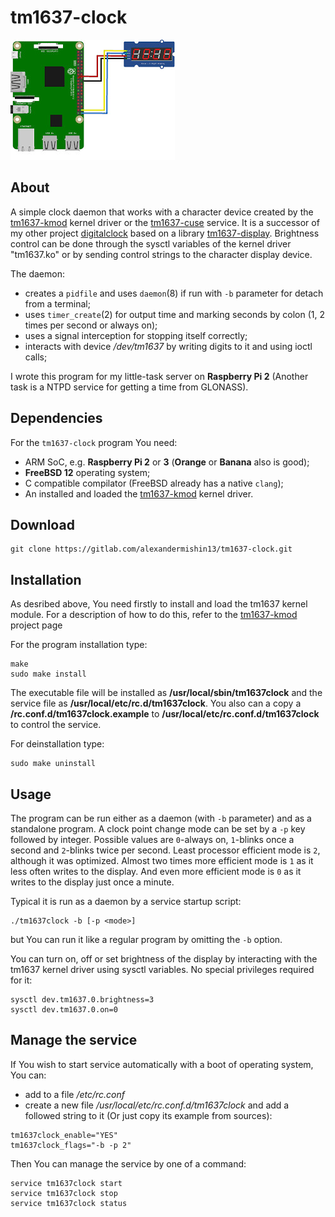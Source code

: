 # tm1637-clock

![Raspberry PI 2 & TM1637](/raspberry-pi_tm1637.jpg?raw=true "Raspberry PI 2 & TM1637")

## About

A simple clock daemon that works with a character device created by the
[tm1637-kmod](https://gitlab.com/alexandermishin13/tm1637-kmod) kernel driver
or the [tm1637-cuse](https://gitlab.com/alexandermishin13/tm1637-cuse) service.
It is a successor of my other project
[digitalclock](https://gitlab.com/alexandermishin13/digitalclock) based on a 
library [tm1637-display](https://gitlab.com/alexandermishin13/tm1637-display).
Brightness control can be done through the sysctl variables of the kernel
driver "tm1637.ko" or by sending control strings to the character display
device.

The daemon:
* creates a `pidfile` and uses `daemon`(8) if run with `-b` parameter for
detach from a terminal;
* uses `timer_create`(2) for output time and marking seconds by colon
(1, 2 times per second or always on);
* uses a signal interception for stopping itself correctly;
* interacts with device */dev/tm1637* by writing digits to it and using ioctl
calls;

I wrote this program for my little-task server on **Raspberry Pi 2** (Another
task is a NTPD service for getting a time from GLONASS).

## Dependencies

For the `tm1637-clock` program You need:
* ARM SoC, e.g. **Raspberry Pi 2** or **3** (**Orange** or **Banana** also is
good);
* **FreeBSD 12** operating system;
* C compatible compilator (FreeBSD already has a native `clang`);
* An installed and loaded the [tm1637-kmod](https://gitlab.com/alexandermishin13/tm1637-kmod)
kernel driver.

## Download

```
git clone https://gitlab.com/alexandermishin13/tm1637-clock.git
```

## Installation
As desribed above, You need firstly to install and load the tm1637 kernel
module. For a description of how to do this, refer to the 
[tm1637-kmod](https://gitlab.com/alexandermishin13/tm1637-kmod) project page

For the program installation type:
```
make
sudo make install
```
The executable file will be installed as **/usr/local/sbin/tm1637clock** and
the service file as **/usr/local/etc/rc.d/tm1637clock**. You also can a copy
a **/rc.conf.d/tm1637clock.example** to **/usr/local/etc/rc.conf.d/tm1637clock**
to control the service.

For deinstallation type:
```
sudo make uninstall
```

## Usage

The program can be run either as a daemon (with `-b` parameter) and as a 
standalone program.
A clock point change mode can be set by a `-p` key followed by integer. Possible
values are `0`-always on, `1`-blinks once a second and `2`-blinks twice per
second. Least processor efficient mode is `2`, although it was optimized. Almost
two times more efficient mode is `1` as it less often writes to the display.
And even more efficient mode is `0` as it writes to the display just once a
minute.

Typical it is run as a daemon by a service startup script:
```
./tm1637clock -b [-p <mode>]
```

but You can run it like a regular program by omitting the `-b` option.

You can turn on, off or set brightness of the display by interacting with the
tm1637 kernel driver using sysctl variables. No special privileges required
for it:
```
sysctl dev.tm1637.0.brightness=3
sysctl dev.tm1637.0.on=0
```

## Manage the service

If You wish to start service automatically with a boot of operating system,
You can:
* add to a file */etc/rc.conf*
* create a new file */usr/local/etc/rc.conf.d/tm1637clock* and add a followed
string to it (Or just copy its example from sources):
```
tm1637clock_enable="YES"
tm1637clock_flags="-b -p 2"
```

Then You can manage the service by one of a command:
```
service tm1637clock start
service tm1637clock stop
service tm1637clock status
```
